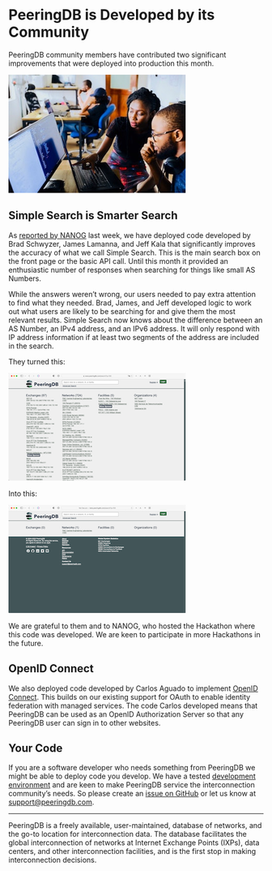 # PeeringDB is Developed by its Community
PeeringDB community members have contributed two significant improvements that were deployed into production this month.

![Lagos Techie on Unsplash](images/lagos_techie_on_unsplash.jpeg)

## Simple Search is Smarter Search
As [reported by NANOG](https://nanog.org/stories/hackathon-solves-real-world-tech-issue/) last week, we have deployed code developed by Brad Schwyzer, James Lamanna, and Jeff Kala that significantly improves the accuracy of what we call Simple Search. This is the main search box on the front page or the basic API call. Until this month it provided an enthusiastic number of responses when searching for things like small AS Numbers. 

While the answers weren’t wrong, our users needed to pay extra attention to find what they needed. Brad, James, and Jeff developed logic to work out what users are likely to be searching for and give them the most relevant results. Simple Search now knows about the difference between an AS Number, an IPv4 address, and an IPv6 address. It will only respond with IP address information if at least two segments of the address are included in the search.

They turned this: 

![Pre-NANOG 83 Hackathon Search Results](images/pre-nanog_83_hackathon_search_results.png)

Into this:

![Post-NANOG 83 Hackathon Search Results](images/post_nanog_83_hackathon_search_results.png)

We are grateful to them and to NANOG, who hosted the Hackathon where this code was developed. We are keen to participate in more Hackathons in the future.

## OpenID Connect
We also deployed code developed by Carlos Aguado to implement [OpenID Connect](https://github.com/peeringdb/peeringdb/issues/1070). This builds on our existing support for OAuth to enable identity federation with managed services. The code Carlos developed means that PeeringDB can be used as an OpenID Authorization Server so that any PeeringDB user can sign in to other websites.

## Your Code

If you are a software developer who needs something from PeeringDB we might be able to deploy code you develop. We have a tested [development environment](https://docs.peeringdb.com/blog/contributing_code/) and are keen to make PeeringDB service the interconnection community’s needs. So please create an [issue on GitHub](https://github.com/peeringdb/peeringdb/issues/new/choose) or let us know at support@peeringdb.com. 

---

PeeringDB is a freely available, user-maintained, database of networks, and the go-to location for interconnection data. The database facilitates the global interconnection of networks at Internet Exchange Points (IXPs), data centers, and other interconnection facilities, and is the first stop in making interconnection decisions. 

